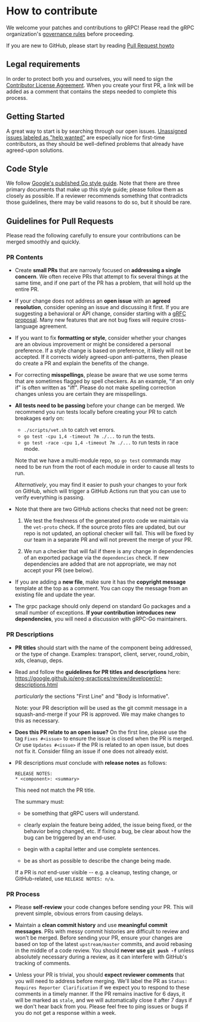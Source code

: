 # How to contribute

We welcome your patches and contributions to gRPC! Please read the gRPC
organization's [governance
rules](https://github.com/grpc/grpc-community/blob/master/governance.md) before
proceeding.

If you are new to GitHub, please start by reading [Pull Request howto](https://help.github.com/articles/about-pull-requests/)

## Legal requirements

In order to protect both you and ourselves, you will need to sign the
[Contributor License
Agreement](https://identity.linuxfoundation.org/projects/cncf). When you create
your first PR, a link will be added as a comment that contains the steps needed
to complete this process.

## Getting Started

A great way to start is by searching through our open issues. [Unassigned issues
labeled as "help
wanted"](https://github.com/grpc/grpc-go/issues?q=sort%3Aupdated-desc%20is%3Aissue%20is%3Aopen%20label%3A%22Status%3A%20Help%20Wanted%22%20no%3Aassignee)
are especially nice for first-time contributors, as they should be well-defined
problems that already have agreed-upon solutions.

## Code Style

We follow [Google's published Go style
guide](https://google.github.io/styleguide/go/). Note that there are three
primary documents that make up this style guide; please follow them as closely
as possible. If a reviewer recommends something that contradicts those
guidelines, there may be valid reasons to do so, but it should be rare.

## Guidelines for Pull Requests

Please read the following carefully to ensure your contributions can be merged
smoothly and quickly.

### PR Contents

- Create **small PRs** that are narrowly focused on **addressing a single
  concern**. We often receive PRs that attempt to fix several things at the same
  time, and if one part of the PR has a problem, that will hold up the entire
  PR.

- If your change does not address an **open issue** with an **agreed
  resolution**, consider opening an issue and discussing it first. If you are
  suggesting a behavioral or API change, consider starting with a [gRFC
  proposal](https://github.com/grpc/proposal). Many new features that are not
  bug fixes will require cross-language agreement.

- If you want to fix **formatting or style**, consider whether your changes are
  an obvious improvement or might be considered a personal preference. If a
  style change is based on preference, it likely will not be accepted. If it
  corrects widely agreed-upon anti-patterns, then please do create a PR and
  explain the benefits of the change.

- For correcting **misspellings**, please be aware that we use some terms that
  are sometimes flagged by spell checkers. As an example, "if an only if" is
  often written as "iff". Please do not make spelling correction changes unless
  you are certain they are misspellings.

- **All tests need to be passing** before your change can be merged. We
  recommend you run tests locally before creating your PR to catch breakages
  early on:

  - `./scripts/vet.sh` to catch vet errors.
  - `go test -cpu 1,4 -timeout 7m ./...` to run the tests.
  - `go test -race -cpu 1,4 -timeout 7m ./...` to run tests in race mode.

  Note that we have a multi-module repo, so `go test` commands may need to be
  run from the root of each module in order to cause all tests to run.

  *Alternatively*, you may find it easier to push your changes to your fork on
  GitHub, which will trigger a GitHub Actions run that you can use to verify
  everything is passing.

- Note that there are two GitHub actions checks that need not be green:

  1. We test the freshness of the generated proto code we maintain via the
     `vet-proto` check. If the source proto files are updated, but our repo is
     not updated, an optional checker will fail. This will be fixed by our team
     in a separate PR and will not prevent the merge of your PR.

  2. We run a checker that will fail if there is any change in dependencies of
     an exported package via the `dependencies` check. If new dependencies are
     added that are not appropriate, we may not accept your PR (see below).

- If you are adding a **new file**, make sure it has the **copyright message**
  template at the top as a comment. You can copy the message from an existing
  file and update the year.

- The grpc package should only depend on standard Go packages and a small number
  of exceptions. **If your contribution introduces new dependencies**, you will
  need a discussion with gRPC-Go maintainers.

### PR Descriptions

- **PR titles** should start with the name of the component being addressed, or
  the type of change. Examples: transport, client, server, round_robin, xds,
  cleanup, deps.

- Read and follow the **guidelines for PR titles and descriptions** here:
  https://google.github.io/eng-practices/review/developer/cl-descriptions.html

  *particularly* the sections "First Line" and "Body is Informative".

  Note: your PR description will be used as the git commit message in a
  squash-and-merge if your PR is approved. We may make changes to this as
  necessary.

- **Does this PR relate to an open issue?** On the first line, please use the
  tag `Fixes #<issue>` to ensure the issue is closed when the PR is merged. Or
  use `Updates #<issue>` if the PR is related to an open issue, but does not fix
  it. Consider filing an issue if one does not already exist.

- PR descriptions *must* conclude with **release notes** as follows:

  ```
  RELEASE NOTES:
  * <component>: <summary>
  ```

  This need not match the PR title.

  The summary must:

  * be something that gRPC users will understand.

  * clearly explain the feature being added, the issue being fixed, or the
    behavior being changed, etc. If fixing a bug, be clear about how the bug
    can be triggered by an end-user.

  * begin with a capital letter and use complete sentences.

  * be as short as possible to describe the change being made.

  If a PR is *not* end-user visible -- e.g. a cleanup, testing change, or
  GitHub-related, use `RELEASE NOTES: n/a`.

### PR Process

- Please **self-review** your code changes before sending your PR. This will
  prevent simple, obvious errors from causing delays.

- Maintain a **clean commit history** and use **meaningful commit messages**.
  PRs with messy commit histories are difficult to review and won't be merged.
  Before sending your PR, ensure your changes are based on top of the latest
  `upstream/master` commits, and avoid rebasing in the middle of a code review.
  You should **never use `git push -f`** unless absolutely necessary during a
  review, as it can interfere with GitHub's tracking of comments.

- Unless your PR is trivial, you should **expect reviewer comments** that you
  will need to address before merging. We'll label the PR as `Status: Requires
  Reporter Clarification` if we expect you to respond to these comments in a
  timely manner. If the PR remains inactive for 6 days, it will be marked as
  `stale`, and we will automatically close it after 7 days if we don't hear back
  from you. Please feel free to ping issues or bugs if you do not get a response
  within a week.
